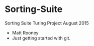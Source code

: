 # Sorting-Suite
Sorting Suite Turing Project August 2015

- Matt Rooney 
- Just getting started with git. 
